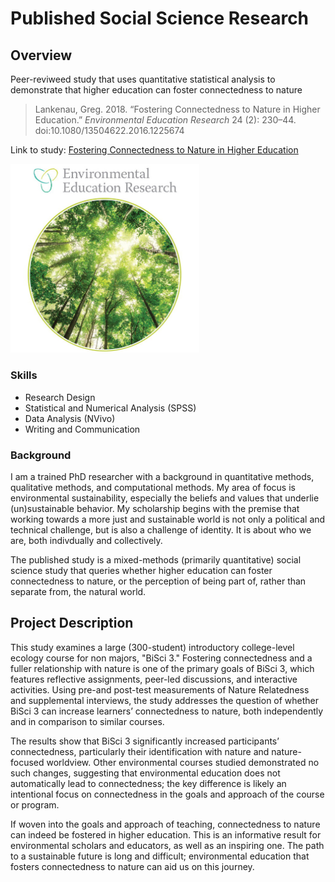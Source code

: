 # Published Social Science Research

## Overview

Peer-reviweed study that uses quantitative statistical analysis to demonstrate that higher education can foster connectedness to nature  

> Lankenau, Greg. 2018. “Fostering Connectedness to Nature in Higher Education.” *Environmental Education Research* 24 (2): 230–44. doi:10.1080/13504622.2016.1225674

Link to study: [Fostering Connectedness to Nature in Higher Education](https://doi.org/10.1080/13504622.2016.1225674)

<img src="images/eer-journal.jpg" alt="Environmental Education Research journal cover" width="60%">

### Skills
- Research Design
- Statistical and Numerical Analysis (SPSS)
- Data Analysis (NVivo)
- Writing and Communication

### Background

I am a trained PhD researcher with a background in quantitative methods, qualitative methods, and computational methods. My area of focus is environmental sustainability, especially the beliefs and values that underlie (un)sustainable behavior. My scholarship begins with the premise that working towards a more just and sustainable world is not only a political and technical challenge, but is also a challenge of identity. It is about who we are, both indivdually and collectively.

The published study is a mixed-methods (primarily quantitative) social science study that queries whether higher education can foster connectedness to nature, or the perception of being part of, rather than separate from, the natural world.

## Project Description

This study examines a large (300-student) introductory college-level ecology course for non majors, "BiSci 3." Fostering connectedness and a fuller relationship with nature is one of the primary goals of BiSci 3, which features reflective assignments, peer-led discussions, and interactive activities. Using pre-and post-test measurements of Nature Relatedness and supplemental interviews, the study addresses the question of whether BiSci 3 can increase learners’ connectedness to nature, both independently and in comparison to similar courses.

The results show that BiSci 3 significantly increased participants’ connectedness, particularly their identification with nature and nature-focused worldview. Other environmental courses studied demonstrated no such changes, suggesting that environmental education does not automatically lead to connectedness; the key difference is likely an intentional focus on connectedness in the goals and approach of the course or program.

If woven into the goals and approach of teaching, connectedness to nature can indeed be fostered in higher education. This is an informative result for environmental scholars and educators, as well as an inspiring one. The path to a sustainable future is long and difficult; environmental education that fosters connectedness to nature can aid us on this journey.
